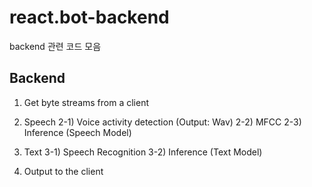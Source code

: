 # react.bot-backend
backend 관련 코드 모음

## Backend 
1) Get byte streams from a client
2) Speech 
  2-1) Voice activity detection (Output: Wav)
  2-2) MFCC 
  2-3) Inference (Speech Model)
3) Text
  3-1) Speech Recognition
  3-2) Inference (Text Model)

4) Output to the client 
